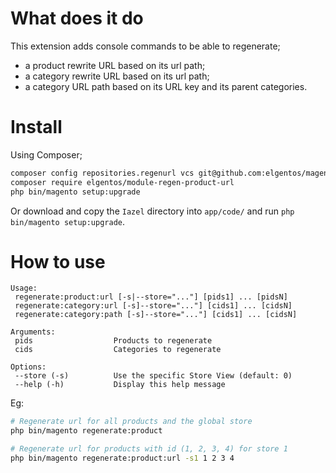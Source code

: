 # What does it do
This extension adds console commands to be able to regenerate;

- a product rewrite URL based on its url path;
- a category rewrite URL based on its url path;
- a category URL path based on its URL key and its parent categories.

# Install
Using Composer;

```sh
composer config repositories.regenurl vcs git@github.com:elgentos/magento2-regenurl.git
composer require elgentos/module-regen-product-url
php bin/magento setup:upgrade
```

Or download and copy the `Iazel` directory into `app/code/` and run `php bin/magento setup:upgrade`.

# How to use
```
Usage:
 regenerate:product:url [-s|--store="..."] [pids1] ... [pidsN]
 regenerate:category:url [-s]--store="..."] [cids1] ... [cidsN]
 regenerate:category:path [-s]--store="..."] [cids1] ... [cidsN]

Arguments:
 pids                  Products to regenerate
 cids                  Categories to regenerate

Options:
 --store (-s)          Use the specific Store View (default: 0)
 --help (-h)           Display this help message
```

Eg:
```sh
# Regenerate url for all products and the global store
php bin/magento regenerate:product

# Regenerate url for products with id (1, 2, 3, 4) for store 1
php bin/magento regenerate:product:url -s1 1 2 3 4
```
